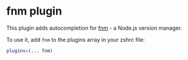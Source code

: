 # fnm plugin

This plugin adds autocompletion for [fnm](HTTPS://GitHub.Com/Schniz/fnm) - a
Node.js version manager.

To use it, add `fnm` to the plugins array in your zshrc file:

```zsh
plugins=(... fnm)
```
